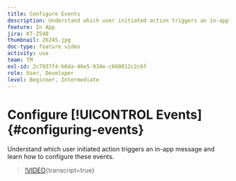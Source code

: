 ```yaml
---
title: Configure Events
description: Understand which user initiated action triggers an in-app message and learn how to configure these events.
feature: In App
jira: KT-2548
thumbnail: 26245.jpg
doc-type: feature video
activity: use
team: TM
exl-id: 2c7937f4-b0da-46e5-934e-c660012c2c6f
role: User, Developer
level: Beginner, Intermediate
---
```

# Configure [!UICONTROL Events] {#configuring-events}

Understand which user initiated action triggers an in-app message and learn how to configure these events.

>[!VIDEO](https://video.tv.adobe.com/v/26245?learn=on){transcript=true}
